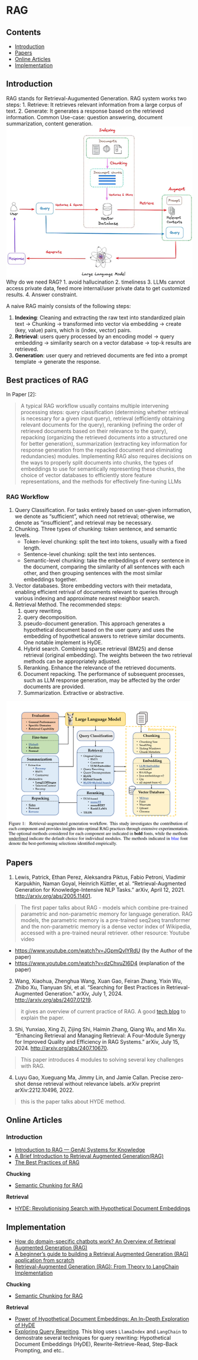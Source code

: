 # RAG

## Contents
- [Introduction](#Introduction)
- [Papers](#papers)
- [Online Articles](#Online-Articles)   
- [Implementation](#Implementation)

## Introduction
RAG stands for Retrieval-Augumented Generation. RAG system works two steps: 1. Retrieve: It retrieves relevant information from a large corpus of text. 2. Generate: It generates a response based on the retrieved information. Common Use-case: question answering, document summarization, content generation.
![RAG](../../figs/rag.webp "How rag works")
Why do we need RAG? 1. avoid hallucination 2. timeliness 3. LLMs cannot access private data, feed more internal/user private data to get customized results. 4. Answer constraint. 

A naive RAG mainly consists of the following steps:
1. **Indexing**: Cleaning and extracting the raw text into standardized plain text -> Chunking -> transformed into vector via embedding -> create (key, value) pairs, which is (index, vector) pairs.
2. **Retrieval**: users query processed by an encoding model -> query embedding -> similarity search on a vector database -> top-k results are retrieved.
3. **Generation**: user query and retrieved documents are fed into a prompt template -> generate the response.

## Best practices of RAG
In Paper [2]:
> A typical RAG workflow usually contains multiple intervening processing steps: query classification (determining whether retrieval is necessary for a given input query), retrieval (efficiently obtaining relevant documents for the query), reranking (refining the order of retrieved documents based on their relevance to the query), repacking (organizing the retrieved documents into a structured one for better generation), summarization (extracting key information for response generation from the repacked document and eliminating redundancies) modules. Implementing RAG also requires decisions on the ways to properly split documents into chunks, the types of embeddings to use for semantically representing these chunks, the choice of vector databases to efficiently store feature representations, and the methods for effectively fine-tuning LLMs

### RAG Workflow
1. Query Classification. For tasks entirely based on user-given information, we denote as “sufficient”, which need not retrieval; otherwise, we denote as “insufficient”, and retrieval may be necessary.
2. Chunking. Three types of chunking: token sentence, and semantic levels. 
   - Token-level chunking: split the text into tokens, usually with a fixed length.
   - Sentence-level chunking: split the text into sentences.
   - Semantic-level chunking: take the embeddings of every sentence in the document, comparing the similarity of all sentences with each other, and then grouping sentences with the most similar embeddings together.
3. Vector databases. Store embedding vectors with their metadata, enabling efficient retrival of documents relevant to queries through various indexing and approximate nearest neighbor search. 
4. Retrieval Method. The recommended steps:  
   1. query rewriting.
   2. query decomposition.
   3. pseudo-document generation. This approach generates a hypothetical document based on the user query and uses the embedding of hypothetical answers to retrieve similar documents. One notable implement is HyDE.
   4. Hybrid search. Combining sparse retrieval (BM25) and dense retrieval (original embedding). The weights between the two retrieval methods can be appropriately adjusted. 
   5. Reranking. Enhance the relevance of the retrieved documents.  
   6. Document repacking. The performance of subsequent processes, such as LLM response generation, may be affected by the order documents are provided.
   7. Summarization. Extractive or abstractive. 


![img.png](figs/rag-workflow.png)

## Papers
1.  Lewis, Patrick, Ethan Perez, Aleksandra Piktus, Fabio Petroni, Vladimir Karpukhin, Naman Goyal, Heinrich Küttler, et al. “Retrieval-Augmented Generation for Knowledge-Intensive NLP Tasks.” arXiv, April 12, 2021. http://arxiv.org/abs/2005.11401.
> The first paper talks about RAG - models which combine pre-trained parametric and non-parametric memory for language generation. RAG models, the parametric memory is a pre-trained seq2seq transformer and the non-parametric memory is a dense vector index of Wikipedia, accessed with a pre-trained neural retriever.
other resource: Youtube video
- https://www.youtube.com/watch?v=JGpmQvlYRdU (by the Author of the paper)
- https://www.youtube.com/watch?v=dzChvuZI6D4 (explanation of the paper)
2. Wang, Xiaohua, Zhenghua Wang, Xuan Gao, Feiran Zhang, Yixin Wu, Zhibo Xu, Tianyuan Shi, et al. “Searching for Best Practices in Retrieval-Augmented Generation.” arXiv, July 1, 2024. http://arxiv.org/abs/2407.01219.
> it gives an overview of current practice of RAG. A good [tech blog](https://pub.towardsai.net/the-best-practices-of-rag-300e313322e6) to explain the paper.

3. Shi, Yunxiao, Xing Zi, Zijing Shi, Haimin Zhang, Qiang Wu, and Min Xu. “Enhancing Retrieval and Managing Retrieval: A Four-Module Synergy for Improved Quality and Efficiency in RAG Systems.” arXiv, July 15, 2024. http://arxiv.org/abs/2407.10670.
> This paper introduces 4 modules to solving several key challenges with RAG.  

4. Luyu Gao, Xueguang Ma, Jimmy Lin, and Jamie Callan. Precise zero-shot dense retrieval without relevance labels. arXiv preprint arXiv:2212.10496, 2022.
> this is the paper talks about HYDE method.  
## Online Articles
### Introduction
- [Introduction to RAG — GenAI Systems for Knowledge](https://medium.com/curiosity-ai/introduction-to-rag-genai-systems-for-knowledge-918a34054228)
- [A Brief Introduction to Retrieval Augmented Generation(RAG)](https://medium.com/ai-in-plain-english/a-brief-introduction-to-retrieval-augmented-generation-rag-b7eb70982891)
- [The Best Practices of RAG](https://pub.towardsai.net/the-best-practices-of-rag-300e313322e6)

**Chucking**
- [Semantic Chunking for RAG](https://medium.com/the-ai-forum/semantic-chunking-for-rag-f4733025d5f5#:~:text=Semantic%20chunking%20involves%20taking%20the%20embeddings%20of%20every,Semantic%20Chunking%20significantly%20enhances%20the%20quality%20of%20retrieval.)

**Retrieval**
- [HYDE: Revolutionising Search with Hypothetical Document Embeddings](https://medium.com/prompt-engineering/hyde-revolutionising-search-with-hypothetical-document-embeddings-3474df795af8#:~:text=At%20its%20core%2C%20the%20HyDE%20methodology%20is%20designed,document%20based%20on%20a%20specific%20question%20or%20subject.)
## Implementation
- [How do domain-specific chatbots work? An Overview of Retrieval Augmented Generation (RAG)](https://scriv.ai/guides/retrieval-augmented-generation-overview/)
- [A beginner’s guide to building a Retrieval Augmented Generation (RAG) application from scratch](https://towardsdatascience.com/a-beginners-guide-to-building-a-retrieval-augmented-generation-rag-application-from-scratch-e52921953a5d)
- [Retrieval-Augmented Generation (RAG): From Theory to LangChain Implementation](https://towardsdatascience.com/retrieval-augmented-generation-rag-from-theory-to-langchain-implementation-4e9bd5f6a4f2)

**Chucking**
- [Semantic Chunking for RAG](https://medium.com/the-ai-forum/semantic-chunking-for-rag-f4733025d5f5#:~:text=Semantic%20chunking%20involves%20taking%20the%20embeddings%20of%20every,Semantic%20Chunking%20significantly%20enhances%20the%20quality%20of%20retrieval.)

**Retrieval**
- [Power of Hypothetical Document Embeddings: An In-Depth Exploration of HyDE](https://medium.com/ai-insights-cobet/power-of-hypothetical-document-embeddings-an-in-depth-exploration-of-hyde-92601a335e5f)
- [Exploring Query Rewriting](https://medium.com/@florian_algo/advanced-rag-06-exploring-query-rewriting-23997297f2d1). This blog uses `LlamaIndex` and `LangChain` to demostrate several techniques for query rewriting: Hypothetical Document Embeddings (HyDE), Rewrite-Retrieve-Read, Step-Back Prompting, and etc..

